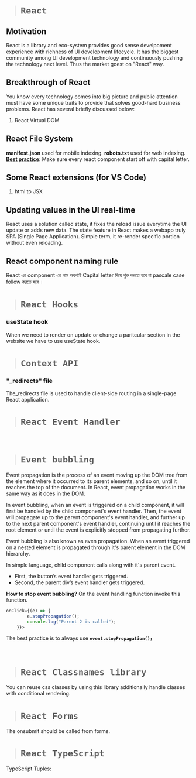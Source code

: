 > # ```React```
> 
## Motivation
React is a library and eco-system provides good sense develpoment experience with richness of UI development lifecycle. It has the biggest community among UI development technology and continuously pushing the technology next level. Thus the market goest on "React" way.

## Breakthrough of React
You know every technology comes into big picture and public attention must have some unique traits to provide that solves good-hard business problems. React has several briefly discussed below:
1. React Virtual DOM


## React File System 
**manifest.json** used for mobile indexing.
**robots.txt** used for web indexing.  
<ins>**Best practice**</ins>: Make sure every react component start off with capital letter.

## Some React extensions (for VS Code)
1. html to JSX

## Updating values in the UI real-time
React uses a solution called state, it fixes the reload issue everytime the UI update or adds new data. The state feature in React makes a webapp truly SPA (Single Page Application). Simple term, it re-render specific portion without even reloading.

## React component naming rule
React এর component এর নাম অবশ্যই Capital letter দিয়ে শুরু করতে হবে বা pascale case follow করতে হবে ।



> # ```React Hooks```

### **useState** hook
When we need to render on update or change a paritcular section in the website we have to use useState hook.



> # ```Context API```

### **"_redirects" file**

The_redirects file is used to handle client-side routing in a single-page React application.

> # ```React Event Handler```

&nbsp;

> # **```Event bubbling```**

Event propagation is the process of an event moving up the DOM tree from the element where it occurred to its parent elements, and so on, until it reaches the top of the document. In React, event propagation works in the same way as it does in the DOM.

In event bubbling, when an event is triggered on a child component, it will first be handled by the child component's event handler. Then, the event will propagate up to the parent component's event handler, and further up to the next parent component's event handler, continuing until it reaches the root element or until the event is explicitly stopped from propagating further.

Event bubbling is also known as even propagation. When an event triggered on a nested element is propagated through it's parent element in the DOM hierarchy.

In simple language, child component calls along with it's parent event.

- First, the button’s event handler gets triggered.
- Second, the parent div’s event handler gets triggered.

**How to stop event bubbling?**
On the event handling function invoke this function.

```javascript
onClick={(e) => {
        e.stopPropagation();
        console.log("Parent 2 is called");
    }}>
```

The best practice is to always use **```event.stopPropagation();```**

&nbsp;

> # ```React Classnames library```

You can reuse css classes by using this library additionally handle  classes with conditional rendering.

> # ```React Forms```

The onsubmit should be called from forms.

> # **```React TypeScript```**

TypeScript Tuples:
